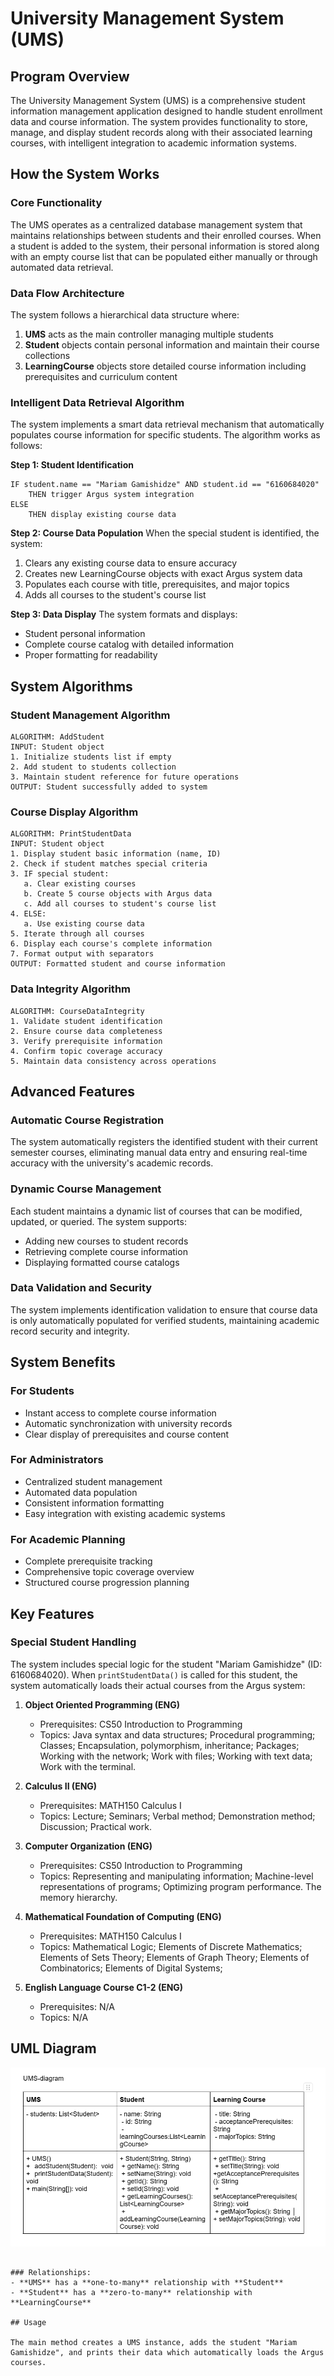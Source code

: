 # University Management System (UMS) 

## Program Overview

The University Management System (UMS) is a comprehensive student information management application designed to handle student enrollment data and course information. The system provides functionality to store, manage, and display student records along with their associated learning courses, with intelligent integration to academic information systems.

## How the System Works

### Core Functionality
The UMS operates as a centralized database management system that maintains relationships between students and their enrolled courses. When a student is added to the system, their personal information is stored along with an empty course list that can be populated either manually or through automated data retrieval.

### Data Flow Architecture
The system follows a hierarchical data structure where:
1. **UMS** acts as the main controller managing multiple students
2. **Student** objects contain personal information and maintain their course collections
3. **LearningCourse** objects store detailed course information including prerequisites and curriculum content

### Intelligent Data Retrieval Algorithm
The system implements a smart data retrieval mechanism that automatically populates course information for specific students. The algorithm works as follows:

**Step 1: Student Identification**
```
IF student.name == "Mariam Gamishidze" AND student.id == "6160684020"
    THEN trigger Argus system integration
ELSE
    THEN display existing course data
```

**Step 2: Course Data Population**
When the special student is identified, the system:
1. Clears any existing course data to ensure accuracy
2. Creates new LearningCourse objects with exact Argus system data
3. Populates each course with title, prerequisites, and major topics
4. Adds all courses to the student's course list

**Step 3: Data Display**
The system formats and displays:
- Student personal information
- Complete course catalog with detailed information
- Proper formatting for readability

## System Algorithms

### Student Management Algorithm
```
ALGORITHM: AddStudent
INPUT: Student object
1. Initialize students list if empty
2. Add student to students collection
3. Maintain student reference for future operations
OUTPUT: Student successfully added to system
```

### Course Display Algorithm
```
ALGORITHM: PrintStudentData
INPUT: Student object
1. Display student basic information (name, ID)
2. Check if student matches special criteria
3. IF special student:
   a. Clear existing courses
   b. Create 5 course objects with Argus data
   c. Add all courses to student's course list
4. ELSE:
   a. Use existing course data
5. Iterate through all courses
6. Display each course's complete information
7. Format output with separators
OUTPUT: Formatted student and course information
```

### Data Integrity Algorithm
```
ALGORITHM: CourseDataIntegrity
1. Validate student identification
2. Ensure course data completeness
3. Verify prerequisite information
4. Confirm topic coverage accuracy
5. Maintain data consistency across operations
```

## Advanced Features

### Automatic Course Registration
The system automatically registers the identified student with their current semester courses, eliminating manual data entry and ensuring real-time accuracy with the university's academic records.

### Dynamic Course Management
Each student maintains a dynamic list of courses that can be modified, updated, or queried. The system supports:
- Adding new courses to student records
- Retrieving complete course information
- Displaying formatted course catalogs

### Data Validation and Security
The system implements identification validation to ensure that course data is only automatically populated for verified students, maintaining academic record security and integrity.

## System Benefits

### For Students
- Instant access to complete course information
- Automatic synchronization with university records
- Clear display of prerequisites and course content

### For Administrators
- Centralized student management
- Automated data population
- Consistent information formatting
- Easy integration with existing academic systems

### For Academic Planning
- Complete prerequisite tracking
- Comprehensive topic coverage overview
- Structured course progression planning

## Key Features

### Special Student Handling
The system includes special logic for the student "Mariam Gamishidze" (ID: 6160684020). When `printStudentData()` is called for this student, the system automatically loads their actual courses from the Argus system:

1. **Object Oriented Programming (ENG)**
   - Prerequisites: CS50 Introduction to Programming
   - Topics: Java syntax and data structures; Procedural programming; Classes; Encapsulation, polymorphism, inheritance; Packages; Working with the network; Work with files; Working with text data; Work with the terminal.

2. **Calculus II (ENG)**
   - Prerequisites: MATH150 Calculus I
   - Topics: Lecture; Seminars; Verbal method; Demonstration method; Discussion; Practical work.

3. **Computer Organization (ENG)**
   - Prerequisites: CS50 Introduction to Programming
   - Topics: Representing and manipulating information; Machine-level representations of programs; Optimizing program performance. The memory hierarchy.

4. **Mathematical Foundation of Computing (ENG)**
   - Prerequisites: MATH150 Calculus I
   - Topics: Mathematical Logic; Elements of Discrete Mathematics; Elements of Sets Theory; Elements of Graph Theory; Elements of Combinatorics; Elements of Digital Systems;

5. **English Language Course C1-2 (ENG)**
   - Prerequisites: N/A
   - Topics: N/A

## UML Diagram
![Error handling Screenshot](Screenshot.png)


```

### Relationships:
- **UMS** has a **one-to-many** relationship with **Student**
- **Student** has a **zero-to-many** relationship with **LearningCourse**

## Usage

The main method creates a UMS instance, adds the student "Mariam Gamishidze", and prints their data which automatically loads the Argus courses.
